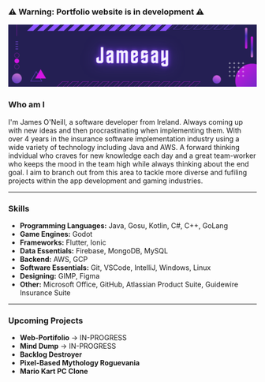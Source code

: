 ### ⚠️ Warning: Portfolio website is in development ⚠️

![Cover](assets/Jamesay.png)

### Who am I

I'm James O'Neill, a software developer from Ireland. Always coming up with new ideas and then procrastinating when implementing them. With over 4 years in the insurance software implementation industry using a wide variety of technology including Java and AWS. A forward thinking indvidual who craves for new knowledge each day and a great team-worker who keeps the mood in the team high while always thinking about the end goal. I aim to branch out from this area to tackle more diverse and fufiling projects within the app development and gaming industries.

-------------
### Skills

- **Programming Languages:** Java, Gosu, Kotlin, C#, C++, GoLang
- **Game Engines:** Godot
- **Frameworks:** Flutter, Ionic
- **Data Essentials:** Firebase, MongoDB, MySQL
- **Backend:** AWS, GCP
- **Software Essentials:** Git, VSCode, IntelliJ, Windows, Linux
- **Designing:** GIMP, Figma
- **Other:** Microsoft Office, GitHub, Atlassian Product Suite, Guidewire Insurance Suite

-------------
### Upcoming Projects

- **Web-Portifolio** -> IN-PROGRESS
- **Mind Dump** -> IN-PROGRESS
- **Backlog Destroyer**
- **Pixel-Based Mythology Roguevania**
- **Mario Kart PC Clone**
